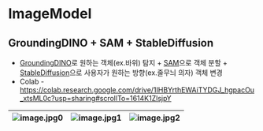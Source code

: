 # ImageModel

## GroundingDINO + SAM + StableDiffusion
- [GroundingDINO](https://github.com/riverallzero/ImageModel/blob/main/GroundingDINO.ipynb)로 원하는 객체(ex.바위) 탐지 + [SAM](https://github.com/riverallzero/ImageModel/blob/main/SegmentAnythingModel.ipynb)으로 객체 분할 + [StableDiffusion](https://github.com/riverallzero/ImageModel/blob/main/StableDiffusion.ipynb)으로 사용자가 원하는 방향(ex.줄무늬 의자) 객체 변경
- Colab - https://colab.research.google.com/drive/1IHBYrthEWAiTYDGJ_hgpacOu_xtsML0c?usp=sharing#scrollTo=1614K1ZlsjpY

![image.jpg0](https://github.com/riverallzero/ImageModel/assets/93754504/7cedc50f-9f1c-4d49-b45a-fcb01a587bee) | ![image.jpg1](https://github.com/riverallzero/ImageModel/assets/93754504/fe41316b-452f-4913-ba9d-15ba018fbc1e) |![image.jpg2](https://github.com/riverallzero/ImageModel/assets/93754504/5ad9672d-7837-44bb-9d17-d142ffde55cf)
--- | --- | --- |

